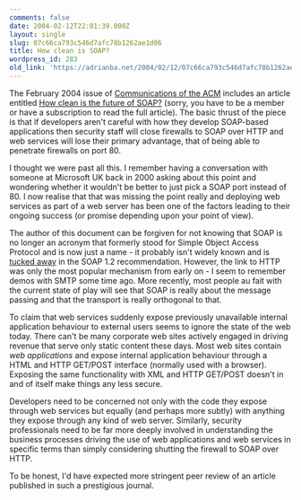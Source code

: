 ```yaml
---
comments: false
date: 2004-02-12T22:01:39.000Z
layout: single
slug: 07c66ca793c546d7afc78b1262ae1d06
title: How clean is SOAP?
wordpress_id: 283
old_link: 'https://adrianba.net/2004/02/12/07c66ca793c546d7afc78b1262ae1d06/'
---
```

The February 2004 issue of
[Communications of the ACM](http://www.acm.org/cacm/)
includes an article entitled
[How
clean is the future of SOAP?](http://portal.acm.org/citation.cfm?id=966389.966392) (sorry, you have to be a member or
have a subscription to read the full article). The basic thrust of
the piece is that if developers aren't careful with how they
develop SOAP-based applications then security staff will close
firewalls to SOAP over HTTP and web services will lose their
primary advantage, that of being able to penetrate firewalls on
port 80.

I thought we were past all this. I remember having a
conversation with someone at Microsoft UK back in 2000 asking about
this point and wondering whether it wouldn't be better to just pick
a SOAP port instead of 80. I now realise that that was missing the
point really and deploying web services as part of a web server has
been one of the factors leading to their ongoing success (or
promise depending upon your point of view).

The author of this document can be forgiven for not knowing that
SOAP is no longer an acronym that formerly stood for Simple Object
Access Protocol and is now just a name - it probably isn't widely
known and is
[
tucked away](http://www.w3.org/TR/2003/REC-soap12-part2-20030624/#intro) in the SOAP 1.2 recommendation. However, the link
to HTTP was only the most popular mechanism from early on - I seem
to remember demos with SMTP some time ago. More recently, most
people au fait with the current state of play will see that SOAP is
really about the message passing and that the transport is really
orthogonal to that.

To claim that web services suddenly expose previously
unavailable internal application behaviour to external users seems
to ignore the state of the web today. There can't be many corporate
web sites actively engaged in driving revenue that serve only
static content these days. Most web sites contain _web
applications_ and expose internal application behaviour through
a HTML and HTTP GET/POST interface (normally used with a browser).
Exposing the same functionality with XML and HTTP GET/POST doesn't
in and of itself make things any less secure.

Developers need to be concerned not only with the code they
expose through web services but equally (and perhaps more subtly)
with anything they expose through any kind of web server.
Similarly, security professionals need to be far more deeply
involved in understanding the business processes driving the use of
web applications and web services in specific terms than simply
considering shutting the firewall to SOAP over HTTP.

To be honest, I'd have expected more stringent peer review of an
article published in such a prestigious journal.
